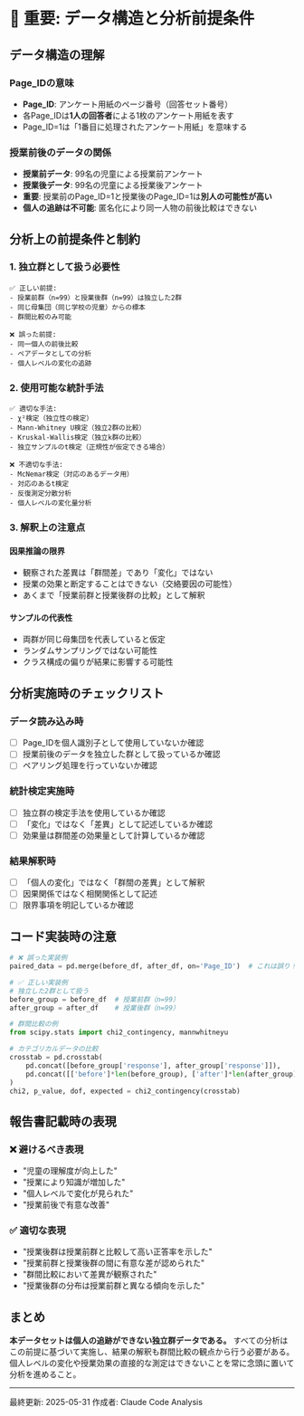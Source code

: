 # 🚨 重要: データ構造と分析前提条件

## データ構造の理解

### Page_IDの意味
- **Page_ID**: アンケート用紙のページ番号（回答セット番号）
- 各Page_IDは**1人の回答者**による1枚のアンケート用紙を表す
- Page_ID=1は「1番目に処理されたアンケート用紙」を意味する

### 授業前後のデータの関係
- **授業前データ**: 99名の児童による授業前アンケート
- **授業後データ**: 99名の児童による授業後アンケート
- **重要**: 授業前のPage_ID=1と授業後のPage_ID=1は**別人の可能性が高い**
- **個人の追跡は不可能**: 匿名化により同一人物の前後比較はできない

## 分析上の前提条件と制約

### 1. 独立群として扱う必要性
```
✅ 正しい前提:
- 授業前群（n=99）と授業後群（n=99）は独立した2群
- 同じ母集団（同じ学校の児童）からの標本
- 群間比較のみ可能

❌ 誤った前提:
- 同一個人の前後比較
- ペアデータとしての分析
- 個人レベルの変化の追跡
```

### 2. 使用可能な統計手法
```
✅ 適切な手法:
- χ²検定（独立性の検定）
- Mann-Whitney U検定（独立2群の比較）
- Kruskal-Wallis検定（独立k群の比較）
- 独立サンプルのt検定（正規性が仮定できる場合）

❌ 不適切な手法:
- McNemar検定（対応のあるデータ用）
- 対応のあるt検定
- 反復測定分散分析
- 個人レベルの変化量分析
```

### 3. 解釈上の注意点

#### 因果推論の限界
- 観察された差異は「群間差」であり「変化」ではない
- 授業の効果と断定することはできない（交絡要因の可能性）
- あくまで「授業前群と授業後群の比較」として解釈

#### サンプルの代表性
- 両群が同じ母集団を代表していると仮定
- ランダムサンプリングではない可能性
- クラス構成の偏りが結果に影響する可能性

## 分析実施時のチェックリスト

### データ読み込み時
- [ ] Page_IDを個人識別子として使用していないか確認
- [ ] 授業前後のデータを独立した群として扱っているか確認
- [ ] ペアリング処理を行っていないか確認

### 統計検定実施時
- [ ] 独立群の検定手法を使用しているか確認
- [ ] 「変化」ではなく「差異」として記述しているか確認
- [ ] 効果量は群間差の効果量として計算しているか確認

### 結果解釈時
- [ ] 「個人の変化」ではなく「群間の差異」として解釈
- [ ] 因果関係ではなく相関関係として記述
- [ ] 限界事項を明記しているか確認

## コード実装時の注意

```python
# ❌ 誤った実装例
paired_data = pd.merge(before_df, after_df, on='Page_ID')  # これは誤り！

# ✅ 正しい実装例
# 独立した2群として扱う
before_group = before_df  # 授業前群（n=99）
after_group = after_df    # 授業後群（n=99）

# 群間比較の例
from scipy.stats import chi2_contingency, mannwhitneyu

# カテゴリカルデータの比較
crosstab = pd.crosstab(
    pd.concat([before_group['response'], after_group['response']]),
    pd.concat([['before']*len(before_group), ['after']*len(after_group)])
)
chi2, p_value, dof, expected = chi2_contingency(crosstab)
```

## 報告書記載時の表現

### ❌ 避けるべき表現
- "児童の理解度が向上した"
- "授業により知識が増加した"
- "個人レベルで変化が見られた"
- "授業前後で有意な改善"

### ✅ 適切な表現
- "授業後群は授業前群と比較して高い正答率を示した"
- "授業前群と授業後群の間に有意な差が認められた"
- "群間比較において差異が観察された"
- "授業後群の分布は授業前群と異なる傾向を示した"

## まとめ

**本データセットは個人の追跡ができない独立群データである。**
すべての分析はこの前提に基づいて実施し、結果の解釈も群間比較の観点から行う必要がある。
個人レベルの変化や授業効果の直接的な測定はできないことを常に念頭に置いて分析を進めること。

---
最終更新: 2025-05-31
作成者: Claude Code Analysis